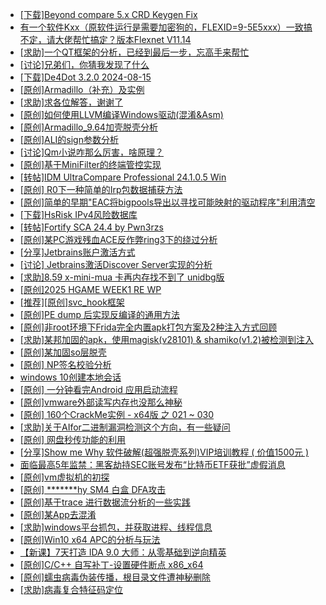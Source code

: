 + [[下载]Beyond compare 5.x CRD Keygen Fix](https://bbs.kanxue.com/thread-285468.htm)
+ [有一个软件Kxx（原软件运行是需要加密狗的，FLEXID=9-5E5xxx）一致搞不定，请大佬帮忙搞定？版本Flexnet V11.14](https://bbs.kanxue.com/thread-279161.htm)
+ [[求助]一个QT框架的分析，已经到最后一步，忘高手来帮忙](https://bbs.kanxue.com/thread-280877.htm)
+ [[讨论]兄弟们，你猜我发现了什么](https://bbs.kanxue.com/thread-285293.htm)
+ [[下载]De4Dot 3.2.0 2024-08-15](https://bbs.kanxue.com/thread-285295.htm)
+ [[原创]Armadillo（补充）及实例](https://bbs.kanxue.com/thread-285520.htm)
+ [[求助]求各位解答，谢谢了](https://bbs.kanxue.com/thread-285519.htm)
+ [[原创]如何使用LLVM编译Windows驱动(混淆&Asm)](https://bbs.kanxue.com/thread-262737.htm)
+ [[原创]Armadillo_9.64加壳脱壳分析](https://bbs.kanxue.com/thread-284527.htm)
+ [[原创]ALI的sign参数分析](https://bbs.kanxue.com/thread-284292.htm)
+ [[讨论]Qm小说咋那么厉害，啥原理？](https://bbs.kanxue.com/thread-285522.htm)
+ [[原创]基于MiniFilter的终端管控实现](https://bbs.kanxue.com/thread-285447.htm)
+ [[转帖]IDM UltraCompare Professional 24.1.0.5 Win](https://bbs.kanxue.com/thread-285521.htm)
+ [[原创] R0下一种简单的Irp包数据捕获方法](https://bbs.kanxue.com/thread-285317.htm)
+ [[原创]简单的早期"EAC将bigpools导出以寻找可能映射的驱动程序"利用清空](https://bbs.kanxue.com/thread-285355.htm)
+ [[下载]HsRisk IPv4风险数据库](https://bbs.kanxue.com/thread-285213.htm)
+ [[转帖]Fortify SCA 24.4 by Pwn3rzs](https://bbs.kanxue.com/thread-285524.htm)
+ [[原创]某PC游戏残血ACE反作弊ring3下的绕过分析](https://bbs.kanxue.com/thread-284667.htm)
+ [[分享]Jetbrains账户激活方式](https://bbs.kanxue.com/thread-284298.htm)
+ [[讨论] Jetbrains激活Discover Server实现的分析](https://bbs.kanxue.com/thread-283941.htm)
+ [[求助]8.59 x-mini-mua  卡再内存找不到了  unidbg版](https://bbs.kanxue.com/thread-285515.htm)
+ [[原创]2025 HGAME WEEK1 RE WP](https://bbs.kanxue.com/thread-285536.htm)
+ [[推荐][原创]svc_hook框架](https://bbs.kanxue.com/thread-284713.htm)
+ [[原创]PE dump 后实现反编译的通用方法](https://bbs.kanxue.com/thread-284958.htm)
+ [[原创]非root环境下Frida完全内置apk打包方案及2种注入方式回顾](https://bbs.kanxue.com/thread-284482.htm)
+ [[求助]某邦加固的apk，使用magisk(v28101) & shamiko(v1.2)被检测到注入](https://bbs.kanxue.com/thread-284946.htm)
+ [[原创]某加固so层脱壳](https://bbs.kanxue.com/thread-285539.htm)
+ [[原创] NP签名校验分析](https://bbs.kanxue.com/thread-285472.htm)
+ [windows 10创建本地会话](https://bbs.kanxue.com/thread-285538.htm)
+ [[原创] 一分钟看完Android 应用启动流程](https://bbs.kanxue.com/thread-284686.htm)
+ [[原创]vmware外部读写内存也没那么神秘](https://bbs.kanxue.com/thread-284956.htm)
+ [[原创] 160个CrackMe实例 - x64版 之 021 ~ 030](https://bbs.kanxue.com/thread-285540.htm)
+ [[求助]关于AIfor二进制漏洞检测这个方向，有一些疑问](https://bbs.kanxue.com/thread-285542.htm)
+ [[原创] 网盘秒传功能的利用](https://bbs.kanxue.com/thread-284783.htm)
+ [[分享]Show me Why 软件破解(超强脱壳系列)VIP培训教程 ( 价值1500元 )](https://bbs.kanxue.com/thread-171395.htm)
+ [面临最高5年监禁：黑客劫持SEC账号发布“比特币ETF获批”虚假消息](https://bbs.kanxue.com/thread-285546.htm)
+ [[原创]vm虚拟机的初探](https://bbs.kanxue.com/thread-284883.htm)
+ [[原创] *******hy SM4 白盒 DFA攻击](https://bbs.kanxue.com/thread-285313.htm)
+ [[原创]基于trace 进行数据流分析的一些实践](https://bbs.kanxue.com/thread-285243.htm)
+ [[原创]某App去混淆](https://bbs.kanxue.com/thread-272839.htm)
+ [[求助]windows平台抓包，并获取进程、线程信息](https://bbs.kanxue.com/thread-285545.htm)
+ [[原创]Win10 x64 APC的分析与玩法](https://bbs.kanxue.com/thread-276036.htm)
+ [【新课】7天打造 IDA 9.0 大师：从零基础到逆向精英](https://bbs.kanxue.com/thread-285547.htm)
+ [[原创]C/C++ 自写补丁-设置硬件断点 x86_x64](https://bbs.kanxue.com/thread-283839.htm)
+ [[原创]蠕虫病毒伪装传播，根目录文件遭神秘删除](https://bbs.kanxue.com/thread-282382.htm)
+ [[求助]病毒复合特征码定位](https://bbs.kanxue.com/thread-285518.htm)
